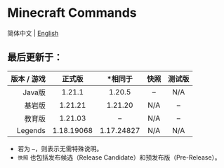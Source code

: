 # Minecraft Commands
简体中文 | [English](README.md)

## 最后更新于：
| 版本 / 游戏 |    正式版     |    *相同于    | 快照  | 测试版 |
|--------:|:----------:|:----------:|:---:|:---:|
|   Java版 |   1.21.1   |   1.20.5   |  –  | N/A |
|     基岩版 |  1.21.21   |  1.21.20   | N/A |  –  |
|     教育版 |  1.21.03   |     –      | N/A |  –  |
| Legends | 1.18.19068 | 1.17.24827 | N/A | N/A |
* 若为 `–`，则表示无需特殊说明。
* `快照` 也包括发布候选（Release Candidate）和预发布版（Pre-Release）。
